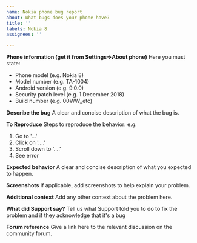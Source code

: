```yaml
---
name: Nokia phone bug report
about: What bugs does your phone have?
title: ''
labels: Nokia 8
assignees: ''

---
```


**Phone information (get it from Settings=>About phone)**
Here you must state:
- Phone model (e.g. Nokia 8)
- Model number (e.g. TA-1004)
- Android version (e.g. 9.0.0)
- Security patch level (e.g. 1 December 2018)
- Build number (e.g. 00WW_etc)

**Describe the bug**
A clear and concise description of what the bug is.

**To Reproduce**
Steps to reproduce the behavior:
e.g.
1. Go to '...'
2. Click on '....'
3. Scroll down to '....'
4. See error

**Expected behavior**
A clear and concise description of what you expected to happen.

**Screenshots**
If applicable, add screenshots to help explain your problem.

**Additional context**
Add any other context about the problem here.

**What did Support say?**
Tell us what Support told you to do to fix the problem and if they acknowledge that it's a bug

**Forum reference**
Give a link here to the relevant discussion on the community forum.
